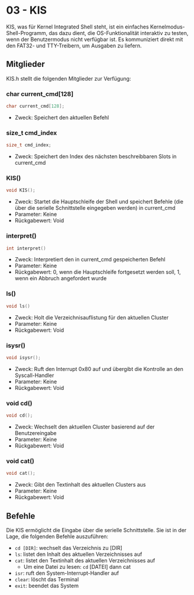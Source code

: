 # 03 - KIS
KIS, was für Kernel Integrated Shell steht, ist ein einfaches Kernelmodus-Shell-Programm, das dazu dient, die OS-Funktionalität interaktiv zu testen, wenn der Benutzermodus nicht verfügbar ist. Es kommuniziert direkt mit den FAT32- und TTY-Treibern, um Ausgaben zu liefern.

## Mitglieder
KIS.h stellt die folgenden Mitglieder zur Verfügung:

### char current_cmd[128]
```c
char current_cmd[128];
```
- Zweck: Speichert den aktuellen Befehl

### size_t cmd_index
```c
size_t cmd_index;
```
- Zweck: Speichert den Index des nächsten beschreibbaren Slots in current_cmd

### KIS()
```c
void KIS();
```
- Zweck: Startet die Hauptschleife der Shell und speichert Befehle (die über die serielle Schnittstelle eingegeben werden) in current_cmd
- Parameter: Keine
- Rückgabewert: Void

### interpret()
```c
int interpret()
```
- Zweck: Interpretiert den in current_cmd gespeicherten Befehl
- Parameter: Keine
- Rückgabewert: 0, wenn die Hauptschleife fortgesetzt werden soll, 1, wenn ein Abbruch angefordert wurde

### ls()
```c
void ls()
```
- Zweck: Holt die Verzeichnisauflistung für den aktuellen Cluster
- Parameter: Keine
- Rückgabewert: Void

### isysr()
```c
void isysr();
```
- Zweck: Ruft den Interrupt 0x80 auf und übergibt die Kontrolle an den Syscall-Handler
- Parameter: Keine
- Rückgabewert: Void

### void cd()
```c
void cd();
```
- Zweck: Wechselt den aktuellen Cluster basierend auf der Benutzereingabe
- Parameter: Keine
- Rückgabewert: Void

### void cat()
```c
void cat();
```
- Zweck: Gibt den Textinhalt des aktuellen Clusters aus
- Parameter: Keine
- Rückgabewert: Void

## Befehle
Die KIS ermöglicht die Eingabe über die serielle Schnittstelle. Sie ist in der Lage, die folgenden Befehle auszuführen:
- ```cd [DIR]```: wechselt das Verzeichnis zu [DIR]
- ```ls```: listet den Inhalt des aktuellen Verzeichnisses auf
- ```cat```: listet den Textinhalt des aktuellen Verzeichnisses auf
    - Um eine Datei zu lesen: ```cd``` [DATEI] dann cat
- ```isr```: ruft den System-Interrupt-Handler auf
- ```clear```: löscht das Terminal
- ```exit```: beendet das System
